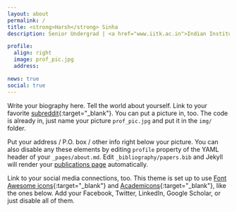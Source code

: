 ```yaml
---
layout: about
permalink: /
title: <strong>Harsh</strong> Sinha
description: Senior Undergrad | <a href="www.iitk.ac.in">Indian Institute of Technology, Kanpur</a> | <a href="www.iitk.ac.in/ae">Aerospace Engineering</a> | <a href="www.iitk.ac.in/ee">Electrical Engineering</a>

profile:
  align: right
  image: prof_pic.jpg
  address:

news: true
social: true
---
```


Write your biography here. Tell the world about yourself. Link to your favorite [subreddit](http://reddit.com){:target="\_blank"}. You can put a picture in, too. The code is already in, just name your picture `prof_pic.jpg` and put it in the `img/` folder.

Put your address / P.O. box / other info right below your picture. You can also disable any these elements by editing `profile` property of the YAML header of your `_pages/about.md`. Edit `_bibliography/papers.bib` and Jekyll will render your [publications page](/al-folio/publications/) automatically.

Link to your social media connections, too. This theme is set up to use [Font Awesome icons](http://fortawesome.github.io/Font-Awesome/){:target="\_blank"} and [Academicons](https://jpswalsh.github.io/academicons/){:target="\_blank"}, like the ones below. Add your Facebook, Twitter, LinkedIn, Google Scholar, or just disable all of them.
